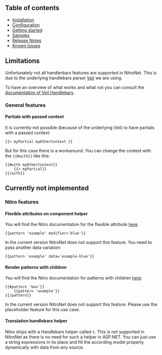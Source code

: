 ## Table of contents
- [Installation](installation.md)
- [Configuration](configuration.md)
- [Getting started](getting-started.md)
- [Samples](samples.md)
- [Release Notes](https://github.com/namics/NitroNetSitecore/releases)
- [Known Issues](known-issues.md)

## Limitations
Unfortunately not all handlerbars features are supported in NitroNet. This is due to the underlying handlebars parser [Veil](https://github.com/csainty/Veil/tree/master/src/Veil.Handlebars) we are using.

To have an overview of what works and what not you can consult the [documentation of Veil.Handlebars](https://github.com/csainty/Veil/tree/master/src/Veil.Handlebars).

### General features

#### Partials with passed context
It is currently not possible (because of the underlying Veil) to have partials with a passed context:
```
{{> myPartial myOtherContext }}
```

But for this case there is a workaround. You can change the context with the `{{#with}}` like this:
```
{{#with myOtherContext}}
    {{> myPartial}}
{{/with}}
```

## Currently not implemented

### Nitro features

#### Flexible attributes on component helper
You will find the Nitro documentation for the flexible attribute [here](https://github.com/namics/generator-nitro/blob/master/generators/app/templates/project/docs/nitro.md#render-patterns).

```
{{pattern 'example' modifier='blue'}}
```

In the current version NitroNet does not support this feature. You need to pass another data variation:
```
{{pattern 'example' data='example-blue'}}
```

#### Render patterns with children
You will find the Nitro documentation for patterns with children [here](https://github.com/namics/generator-nitro/blob/master/generators/app/templates/project/docs/nitro.md#render-patterns-with-children).

```
{{#pattern 'box'}}
    {{pattern 'example'}}
{{/pattern}}
```

In the current version NitroNet does not support this feature. Please use the placeholder feature for this use case.

#### Translation handlebars helper
Nitro ships with a Handlebars helper called `t`. This is not supported in NitroNet as there is no need for such a helper in ASP.NET. You can just use a string expressions in its place and fill the according model property dynamically with data from any source.